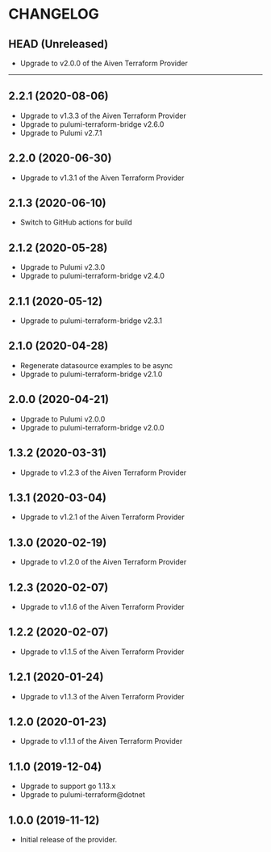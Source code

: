 CHANGELOG
=========

## HEAD (Unreleased)
* Upgrade to v2.0.0 of the Aiven Terraform Provider

---

## 2.2.1 (2020-08-06)
* Upgrade to v1.3.3 of the Aiven Terraform Provider
* Upgrade to pulumi-terraform-bridge v2.6.0
* Upgrade to Pulumi v2.7.1

## 2.2.0 (2020-06-30)
* Upgrade to v1.3.1 of the Aiven Terraform Provider

## 2.1.3 (2020-06-10)
* Switch to GitHub actions for build

## 2.1.2 (2020-05-28)
* Upgrade to Pulumi v2.3.0
* Upgrade to pulumi-terraform-bridge v2.4.0

## 2.1.1 (2020-05-12)
* Upgrade to pulumi-terraform-bridge v2.3.1

## 2.1.0 (2020-04-28)
* Regenerate datasource examples to be async
* Upgrade to pulumi-terraform-bridge v2.1.0

## 2.0.0 (2020-04-21)
* Upgrade to Pulumi v2.0.0
* Upgrade to pulumi-terraform-bridge v2.0.0

## 1.3.2 (2020-03-31)
* Upgrade to v1.2.3 of the Aiven Terraform Provider

## 1.3.1 (2020-03-04)
* Upgrade to v1.2.1 of the Aiven Terraform Provider

## 1.3.0 (2020-02-19)
* Upgrade to v1.2.0 of the Aiven Terraform Provider

## 1.2.3 (2020-02-07)
* Upgrade to v1.1.6 of the Aiven Terraform Provider

## 1.2.2 (2020-02-07)
* Upgrade to v1.1.5 of the Aiven Terraform Provider

## 1.2.1 (2020-01-24)
* Upgrade to v1.1.3 of the Aiven Terraform Provider

## 1.2.0 (2020-01-23)
* Upgrade to v1.1.1 of the Aiven Terraform Provider

## 1.1.0 (2019-12-04)
* Upgrade to support go 1.13.x
* Upgrade to pulumi-terraform@dotnet

## 1.0.0 (2019-11-12)
* Initial release of the provider.
